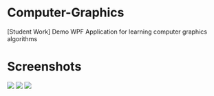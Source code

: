 # Computer-Graphics
[Student Work] Demo WPF Application for learning computer graphics algorithms

# Screenshots
<div>
<img src="https://user-images.githubusercontent.com/30534091/170670208-6c45f4c5-06c7-4e16-bbb9-5d6995646d8d.png"/>
<img src="https://user-images.githubusercontent.com/30534091/170670225-70222b21-8d3e-41c4-ba92-39e1e0e01e82.png"/>
<img src="https://user-images.githubusercontent.com/30534091/170670237-3b56496c-4c8b-4fa6-a79a-58b45ccdd854.png"/>
</div>
